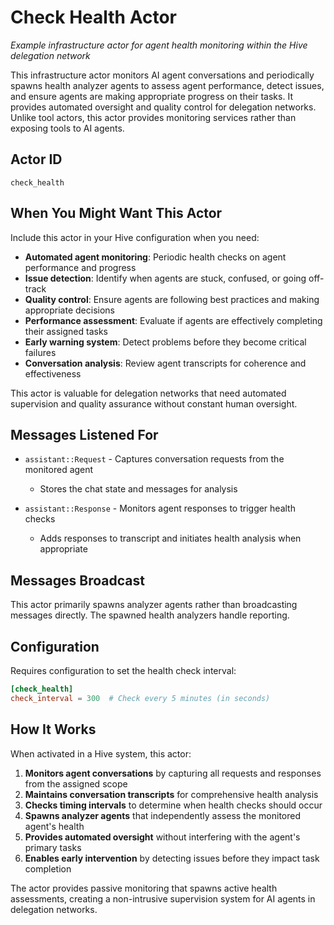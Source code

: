 # Check Health Actor

*Example infrastructure actor for agent health monitoring within the Hive delegation network*

This infrastructure actor monitors AI agent conversations and periodically spawns health analyzer agents to assess agent performance, detect issues, and ensure agents are making appropriate progress on their tasks. It provides automated oversight and quality control for delegation networks. Unlike tool actors, this actor provides monitoring services rather than exposing tools to AI agents.

## Actor ID
`check_health`

## When You Might Want This Actor

Include this actor in your Hive configuration when you need:

- **Automated agent monitoring**: Periodic health checks on agent performance and progress
- **Issue detection**: Identify when agents are stuck, confused, or going off-track
- **Quality control**: Ensure agents are following best practices and making appropriate decisions
- **Performance assessment**: Evaluate if agents are effectively completing their assigned tasks
- **Early warning system**: Detect problems before they become critical failures
- **Conversation analysis**: Review agent transcripts for coherence and effectiveness

This actor is valuable for delegation networks that need automated supervision and quality assurance without constant human oversight.

## Messages Listened For

- `assistant::Request` - Captures conversation requests from the monitored agent
  - Stores the chat state and messages for analysis
  
- `assistant::Response` - Monitors agent responses to trigger health checks
  - Adds responses to transcript and initiates health analysis when appropriate

## Messages Broadcast

This actor primarily spawns analyzer agents rather than broadcasting messages directly. The spawned health analyzers handle reporting.

## Configuration

Requires configuration to set the health check interval:

```toml
[check_health]
check_interval = 300  # Check every 5 minutes (in seconds)
```

## How It Works

When activated in a Hive system, this actor:

1. **Monitors agent conversations** by capturing all requests and responses from the assigned scope
2. **Maintains conversation transcripts** for comprehensive health analysis
3. **Checks timing intervals** to determine when health checks should occur
4. **Spawns analyzer agents** that independently assess the monitored agent's health
5. **Provides automated oversight** without interfering with the agent's primary tasks
6. **Enables early intervention** by detecting issues before they impact task completion

The actor provides passive monitoring that spawns active health assessments, creating a non-intrusive supervision system for AI agents in delegation networks.
